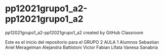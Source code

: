 # pp12021grupo1_a2-pp12021grupo1_a2
pp12021grupo1_a2-pp12021grupo1_a2 created by GitHub Classroom


Este es el inicio del repositorio para el GRUPO 2 AULA 1
Alumnos 
Sebastian Ariel Meragelman
Alejandra Battistoni
Victor Fabian Lifata
Vanesa Sanabria
